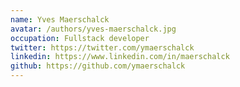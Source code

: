 ```yaml
---
name: Yves Maerschalck
avatar: /authors/yves-maerschalck.jpg
occupation: Fullstack developer
twitter: https://twitter.com/ymaerschalck
linkedin: https://www.linkedin.com/in/maerschalck
github: https://github.com/ymaerschalck
---
```

